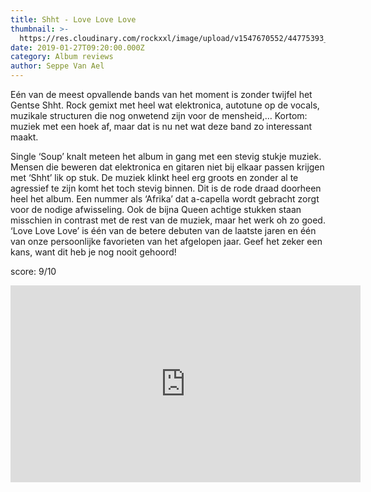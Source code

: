 ```yaml
---
title: Shht - Love Love Love
thumbnail: >-
  https://res.cloudinary.com/rockxxl/image/upload/v1547670552/44775393_2178716049035263_2611977742517796864_n.jpg
date: 2019-01-27T09:20:00.000Z
category: Album reviews
author: Seppe Van Ael
---
```

Eén van de meest opvallende bands van het moment is zonder twijfel het Gentse Shht. Rock gemixt met heel wat elektronica, autotune op de vocals, muzikale structuren die nog onwetend zijn voor de mensheid,… Kortom: muziek met een hoek af, maar dat is nu net wat deze band zo interessant maakt.

Single ‘Soup’ knalt meteen het album in gang met een stevig stukje muziek. Mensen die beweren dat elektronica en gitaren niet bij elkaar passen krijgen met ‘Shht’ lik op stuk. De muziek klinkt heel erg groots en zonder al te agressief te zijn komt het toch stevig binnen. Dit is de rode draad doorheen heel het album. Een nummer als ‘Afrika’ dat a-capella wordt gebracht zorgt voor de nodige afwisseling. Ook de bijna Queen achtige stukken staan misschien in contrast met de rest van de muziek, maar het werk oh zo goed. ‘Love Love Love’ is één van de betere debuten van de laatste jaren en één van onze persoonlijke favorieten van het afgelopen jaar. Geef het zeker een kans, want dit heb je nog nooit gehoord!  

score: 9/10

<iframe width="560" height="315" src="https://www.youtube.com/embed/Il6WZUEh0dA" frameborder="0" allow="accelerometer; autoplay; encrypted-media; gyroscope; picture-in-picture" allowfullscreen></iframe>
